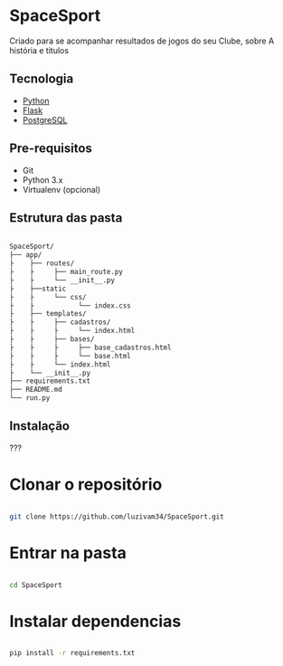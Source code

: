 # SpaceSport
Criado para se acompanhar resultados de jogos do seu Clube, sobre A história e titulos 

## Tecnologia
- [Python](https://www.python.org/)
- [Flask](https://flask.palletsprojects.com/)
- [PostgreSQL](https://www.postgresql.org/)  

## Pre-requisitos
- Git
- Python 3.x
- Virtualenv (opcional)  

## Estrutura das pasta
```bash

SpaceSport/
├── app/
├    ├── routes/
├    ├     ├── main_route.py
├    ├     └── __init__.py
├    ├──static
├    ├     └── css/
├    ├           └── index.css
├    ├── templates/
├    ├     ├── cadastros/
├    ├     ├     └── index.html
├    ├     ├── bases/
├    ├     ├     ├── base_cadastros.html
├    ├     ├     └── base.html
├    ├     └── index.html
├    └── __init__.py
├── requirements.txt    
├── README.md
└── run.py

```

## Instalação
???

# Clonar o repositório
```bash 

git clone https://github.com/luzivam34/SpaceSport.git

```
# Entrar na pasta
```bash

cd SpaceSport

```

# Instalar dependencias
```bash

pip install -r requirements.txt

```
